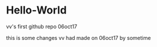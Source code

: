 # Hello-World
vv's first github repo 06oct17

this is some changes vv had made on 06oct17 by sometime
